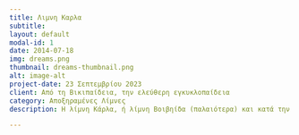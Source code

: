 ```yaml
---
title: Λιμνη Καρλα
subtitle: 
layout: default
modal-id: 1
date: 2014-07-18
img: dreams.png
thumbnail: dreams-thumbnail.png
alt: image-alt
project-date: 23 Σεπτεμβρίου 2023
client: Από τη Βικιπαίδεια, την ελεύθερη εγκυκλοπαίδεια
category: Αποξηραμένες Λίμνες
description: Η λίμνη Κάρλα, ή λίμνη Βοιβηίδα (παλαιότερα) και κατά την αρχαιότητα Βοιβηΐς, ή Βοιβιάς, ή Βοίβη, ή λίμνη της Πελασγιώτιδος, είναι λίμνη η οποία αποξηράνθηκε το 1962, επειδή την εποχή εκείνη προκαλούσε πλημμύρες στις πέριξ γεωργικές καλλιέργειες, ενώ ορισμένες βαλτώδεις εκτάσεις γύρω της προκαλούσαν την έντονη παρουσία εντόμων. 

---
```


